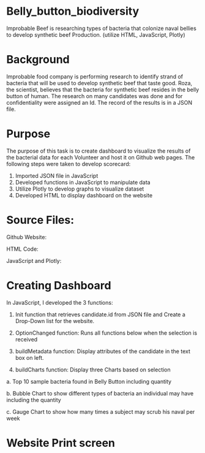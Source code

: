 # Belly_button_biodiversity
Improbable Beef is researching types of bacteria that colonize naval bellies to develop synthetic beef Production. (utilize HTML, JavaScript, Plotly)

# Background
Improbable food company is performing research to identify strand of bacteria that will be used to develop synthetic beef that taste good.  Roza, the scientist, believes that the bacteria for synthetic beef resides in the belly button of human.  The research on many candidates was done and for confidentiality were assigned an Id.  The record of the results is in a JSON file. 

# Purpose
The purpose of this task is to create dashboard to visualize the results of the bacterial data for each Volunteer and host it on Github web pages.  The following steps were taken to develop scorecard:
1)	 Imported JSON file in JavaScript
2)	Developed functions in JavaScript to manipulate data
3)	Utilize Plotly to develop graphs to visualize dataset 
4)	Developed HTML to display dashboard on the website

# Source Files: 
Github Website: 

HTML Code:

JavaScript and Plotly: 

# Creating Dashboard
In JavaScript, I developed the 3 functions:
1)	Init function that retrieves candidate.id from JSON file and Create a Drop-Down list for the website.  


2)	OptionChanged function: Runs all functions below when the selection is received

3)	buildMetadata function: Display attributes of the candidate in the text box on left.   

4)	buildCharts function: Display three Charts based on selection

a.	Top 10 sample bacteria found in Belly Button including quantity

b.	Bubble Chart to show different types of bacteria an individual may have including the quantity

c.	Gauge Chart to show how many times a subject may scrub his naval per week


# Website Print screen


